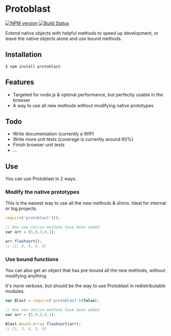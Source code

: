 # Protoblast

[![NPM version](http://img.shields.io/npm/v/protoblast.svg)](https://npmjs.org/package/protoblast) 
[![Build Status](https://secure.travis-ci.org/skerit/protoblast.png?branch=master)](http://travis-ci.org/skerit/protoblast)

Extend native objects with helpful methods to speed up development,
or leave the native objects alone and use bound methods.

## Installation

    $ npm install protoblast

## Features

* Targeted for node.js & optimal performance, but perfectly usable in the browser
* A way to use all new methods without modifying native prototypes

## Todo

* Write documentation (currently a WIP)
* Write more unit tests (coverage is currently around 60%)
* Finish browser unit tests
* ...

## Use

You can use Protoblast in 2 ways.

### Modify the native prototypes

This is the easiest way to use all the new methods & shims.
Ideal for internal or big projects.

```javascript
require('protoblast')();

// Now new native methods have been added
var arr = [5,9,3,4,1];

arr.flashsort();
// [1, 3, 4, 5, 9]
```

### Use bound functions

You can also get an object that has pre-bound all the new methods,
without modifying anything.

It's more verbose, but should be the way to use Protoblast in redistributable
modules.

```javascript
var Blast = require('protoblast')(false);

// Now new native methods have been added
var arr = [5,9,3,4,1];

Blast.Bound.Array.flashsort(arr);
// [1, 3, 4, 5, 9]
```
